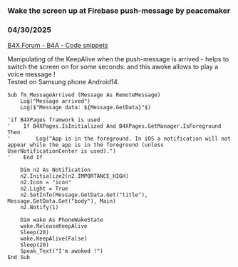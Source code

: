 ### Wake the screen up at Firebase push-message by peacemaker
### 04/30/2025
[B4X Forum - B4A - Code snippets](https://www.b4x.com/android/forum/threads/166800/)

Manipulating of the KeepAlive when the push-message is arrived - helps to switch the screen on for some seconds: and this awoke allows to play a voice message !  
Tested on Samsung phone Android14.   
  

```B4X
Sub fm_MessageArrived (Message As RemoteMessage)  
    Log("Message arrived")  
    Log($"Message data: ${Message.GetData}"$)  
     
'if B4XPages framwork is used  
'    If B4XPages.IsInitialized And B4XPages.GetManager.IsForeground Then  
'        Log("App is in the foreground. In iOS a notification will not appear while the app is in the foreground (unless UserNotificationCenter is used).")  
'    End If  
  
    Dim n2 As Notification  
    n2.Initialize2(n2.IMPORTANCE_HIGH)  
    n2.Icon = "icon"  
    n2.Light = True  
    n2.SetInfo(Message.GetData.Get("title"), Message.GetData.Get("body"), Main)  
    n2.Notify(1)  
     
    Dim wake As PhoneWakeState  
    wake.ReleaseKeepAlive  
    Sleep(20)  
    wake.KeepAlive(False)  
    Sleep(20)  
    Speak_Text("I'm awoked !")  
End Sub
```